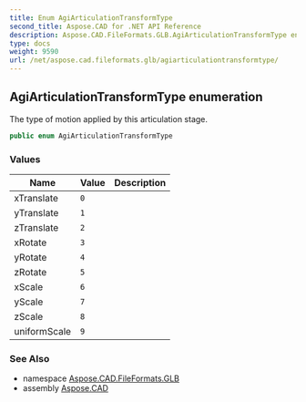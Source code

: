 ```yaml
---
title: Enum AgiArticulationTransformType
second_title: Aspose.CAD for .NET API Reference
description: Aspose.CAD.FileFormats.GLB.AgiArticulationTransformType enum. The type of motion applied by this articulation stage
type: docs
weight: 9590
url: /net/aspose.cad.fileformats.glb/agiarticulationtransformtype/
---
```

## AgiArticulationTransformType enumeration

The type of motion applied by this articulation stage.

```csharp
public enum AgiArticulationTransformType
```

### Values

| Name | Value | Description |
| --- | --- | --- |
| xTranslate | `0` |  |
| yTranslate | `1` |  |
| zTranslate | `2` |  |
| xRotate | `3` |  |
| yRotate | `4` |  |
| zRotate | `5` |  |
| xScale | `6` |  |
| yScale | `7` |  |
| zScale | `8` |  |
| uniformScale | `9` |  |

### See Also

* namespace [Aspose.CAD.FileFormats.GLB](../../aspose.cad.fileformats.glb/)
* assembly [Aspose.CAD](../../)


